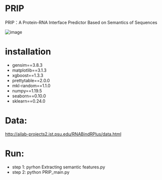 # PRIP
PRIP：A Protein-RNA Interface Predictor Based on Semantics of Sequences

![image](https://github.com/Good-Ly/PRIP/blob/master/model.jpg?raw=true)

# installation
- gensim==3.8.3
- matplotlib==3.1.3
- xgboost==1.3.3
- prettytable==2.0.0
- mkl-random==1.1.0
- numpy==1.19.5
- seaborn==0.10.0
- sklearn==0.24.0

# Data:
http://ailab-projects2.ist.psu.edu/RNABindRPlus/data.html
# Run:
- step 1:
 pyrhon Extracting semantic features.py
- step 2:
python PRIP_main.py
